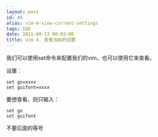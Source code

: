 ```yaml
---
layout: post
id: 49
alias: vim-4-view-current-settings
tags: IDE
date: 2011-09-13 00:03:00
title: vim 4. 查看当前的设置
---
```


我们可以使用set命令来配置我们的vim，也可以使用它来查看。

设置：

```
set go=xxxx
set guifont=xxxx
```

要想查看，则只输入：

```
set go
set guifont
```

不要后面的等号

